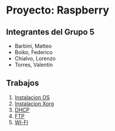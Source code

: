 # Proyecto: Raspberry

## Integrantes del Grupo 5
- Barbini, Matteo
- Boiko, Federico
- Chialvo, Lorenzo
- Torres, Valentin

## Trabajos
1. [Instalacion OS](https://github.com/SyT-2024/tp-raspberry-grupo-5/blob/main/Entrega1.md)
2. [Instalacion Xorg](https://github.com/SyT-2024/tp-raspberry-grupo-5/blob/main/Entrega2.md)
3. [DHCP](https://github.com/SyT-2024/tp-raspberry-grupo-5/blob/main/Entrega3.md)
4. [FTP](https://github.com/SyT-2024/tp-raspberry-grupo-5/blob/main/Entrega4.md)
5. [WI-FI](/Entrega5.md)

